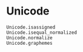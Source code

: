 # Unicode

```@docs
Unicode.isassigned
Unicode.isequal_normalized
Unicode.normalize
Unicode.graphemes
```
